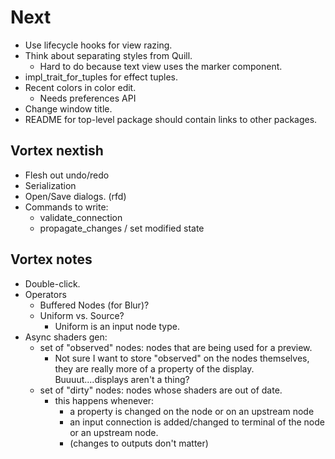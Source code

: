# Next

- Use lifecycle hooks for view razing.
- Think about separating styles from Quill.
  - Hard to do because text view uses the marker component.
- impl_trait_for_tuples for effect tuples.
- Recent colors in color edit.
  - Needs preferences API
- Change window title.
- README for top-level package should contain links to other packages.

## Vortex nextish

- Flesh out undo/redo
- Serialization
- Open/Save dialogs. (rfd)
- Commands to write:
  - validate_connection
  - propagate_changes / set modified state

## Vortex notes

- Double-click.
- Operators
  - Buffered Nodes (for Blur)?
  - Uniform vs. Source?
    - Uniform is an input node type.
- Async shaders gen:
  - set of "observed" nodes: nodes that are being used for a preview.
    - Not sure I want to store "observed" on the nodes themselves, they are really more of
      a property of the display. Buuuut....displays aren't a thing?
  - set of "dirty" nodes: nodes whose shaders are out of date.
    - this happens whenever:
      - a property is changed on the node or on an upstream node
      - an input connection is added/changed to terminal of the node or an upstream node.
      - (changes to outputs don't matter)
